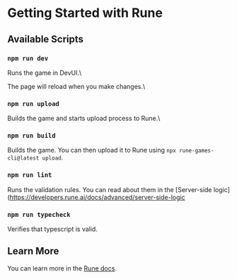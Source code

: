 # Getting Started with Rune

## Available Scripts

### `npm run dev`

Runs the game in DevUI.\

The page will reload when you make changes.\

### `npm run upload`

Builds the game and starts upload process to Rune.\

### `npm run build`

Builds the game. You can then upload it to Rune using `npx rune-games-cli@latest upload`.

### `npm run lint`

Runs the validation rules. You can read about them in the [Server-side logic](https://developers.rune.ai/docs/advanced/server-side-logic

### `npm run typecheck`

Verifies that typescript is valid.


## Learn More

You can learn more in the [Rune docs](https://developers.rune.ai/docs/quick-start).